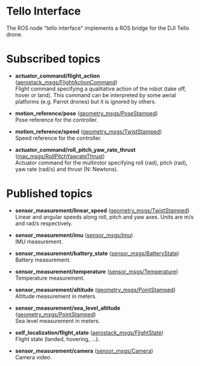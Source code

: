 # Tello Interface

The ROS node "tello interface" implements a ROS bridge for the DJI Tello drone. 

# Subscribed topics

- **actuator_command/flight_action** ([aerostack_msgs/FlightActionCommand](https://bitbucket.org/visionaerialrobotics/aerostack_msgs/src/7c07e4317e20a1142226d513336a06a2ff585629/msg/FlightActionCommand.msg))      
Flight command specifying a qualitative action of the robot (take off, hover or land). This command can be interpreted by some aerial platforms (e.g. Parrot drones) but it is ignored by others.

- **motion_reference/pose** ([geometry_msgs/PoseStamped](http://docs.ros.org/api/geometry_msgs/html/msg/PoseStamped.html))  
Pose reference for the controller.

- **motion_reference/speed** ([geometry_msgs/TwistStamped](http://docs.ros.org/lunar/api/geometry_msgs/html/msg/TwistStamped.html))  
Speed reference for the controller.

- **actuator_command/roll_pitch_yaw_rate_thrust** ([mav_msgs/RollPitchYawrateThrust](http://docs.ros.org/api/mav_msgs/html/msg/RollPitchYawrateThrust.html))           
Actuator command for the multirotor specifying roll (rad), pitch (rad), yaw rate (rad/s) and thrust (N: Newtons).

# Published topics

- **sensor_measurement/linear_speed** ([geometry_msgs/TwistStamped](http://docs.ros.org/api/geometry_msgs/html/msg/TwistStamped.html))           
Linear and angular speeds along roll, pitch and yaw axes. Units are m/s and rad/s respectively.

- **sensor_measurement/imu** ([sensor_msgs/Imu](http://docs.ros.org/api/sensor_msgs/html/msg/Imu.html))           
IMU measurement.

- **sensor_measurement/battery_state** ([sensor_msgs/BatteryState](http://docs.ros.org/api/sensor_msgs/html/msg/BatteryState.html))           
Battery measurement.

- **sensor_measurement/temperature** ([sensor_msgs/Temperature](http://docs.ros.org/api/sensor_msgs/html/msg/Temperature.html))           
Temperature measurement.

- **sensor_measurement/altitude** ([geometry_msgs/PointStamped](http://docs.ros.org/api/geometry_msgs/html/msg/PointStamped.html))           
Altitude measurement in meters.

- **sensor_measurement/sea_level_altitude** ([geometry_msgs/PointStamped](http://docs.ros.org/api/geometry_msgs/html/msg/PointStamped.html))           
Sea level measurement in meters.

- **self_localization/flight_state** ([aerostack_msgs/FlightState](https://bitbucket.org/visionaerialrobotics/aerostack_msgs/src/7c07e4317e20a1142226d513336a06a2ff585629/msg/FlightState.msg))           
Flight state (landed, hovering, ...).

- **sensor_measurement/camera** ([sensor_msgs/Camera](http://docs.ros.org/api/sensor_msgs/html/msg/Camera.html))           
Camera video.